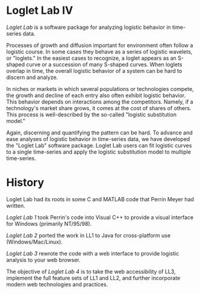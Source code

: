 Loglet Lab IV
==========

*Loglet Lab* is a software package for analyzing logistic behavior in time-series data.

Processes of growth and diffusion important for environment often follow a logistic course.
In some cases they behave as a series of logistic wavelets, or "loglets." 
In the easiest cases to recognize, a loglet appears as an S-shaped curve 
or a succession of many S-shaped curves. When loglets overlap in time, 
the overall logistic behavior of a system can be hard to discern and analyze.

In niches or markets in which several populations or technologies compete, 
the growth and decline of each entry also often exhibit logistic behavior. 
This behavior depends on interactions among the competitors. 
Namely, if a technology's market share grows, it comes at the cost of shares of others.
This process is well-described by the so-called "logistic substitution model." 

Again, discerning and quantifying the pattern can be hard. 
To advance and ease analyses of logistic behavior in time-series data,
we have developed the "Loglet Lab" software package. Loglet Lab users can fit 
logistic curves to a single time-series and apply the logistic substitution model 
to multiple time-series.

History
=======
Loglet Lab had its roots in some C and MATLAB code that Perrin Meyer had written.

*Loglet Lab 1* took Perrin's code into Visual C++ to provide a visual interface
for Windows (primarily NT/95/98).

*Loglet Lab 2* ported the work in LL1 to Java for cross-platform use 
(Windows/Mac/Linux).

*Loglet Lab 3* rewrote the code with a web interface to provide logistic analysis
to your web browser.

The objective of *Loglet Lab 4* is to take the web accessibility of LL3,
implement the full feature sets of LL1 and LL2,
and further incorporate modern web technologies and practices.